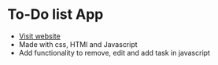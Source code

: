 # To-Do list App
- <a href='https://riyajain03.github.io/To-do-list-app/'> Visit website </a>
- Made with css, HTMl and Javascript
- Add functionality to remove, edit and add task in javascript
